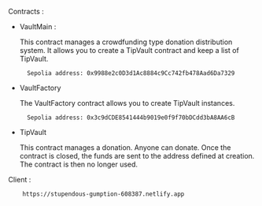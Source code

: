 Contracts :

- VaultMain :

	This contract manages a crowdfunding type donation distribution system. It allows you to create a TipVault contract and keep a list of TipVault. 
  
		Sepolia address: 0x9988e2c0D3d1Ac8884c9Cc742fb478Aad6Da7329



- VaultFactory 

	The VaultFactory contract allows you to create TipVault instances.
		
		Sepolia address: 0x3c9dCDE8541444b9019e0f9f70bDCdd3bA8AA6cB


- TipVault

	This contract manages a donation. Anyone can donate. Once the contract is closed, the funds are sent to the address defined at creation. The contract is then no longer used.




Client :
	
		https://stupendous-gumption-608387.netlify.app
